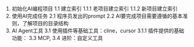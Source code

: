 1. 初始化AI编程项目
1.1 建立索引
1.1.1 老项目建立索引
1.1.2 新项目建立索引
2. 使用AI完成任务
2.1 程序员发出的prompt
2.2 AI要完成项目需要遵循的基本准则，了解项目的目录结构
3. AI Agent工具
3.1 使用插件等基础工具：cline，cursor
3.1.1 插件提供的基础功能：
3.3 MCP,
3.4 进阶：自定义工具